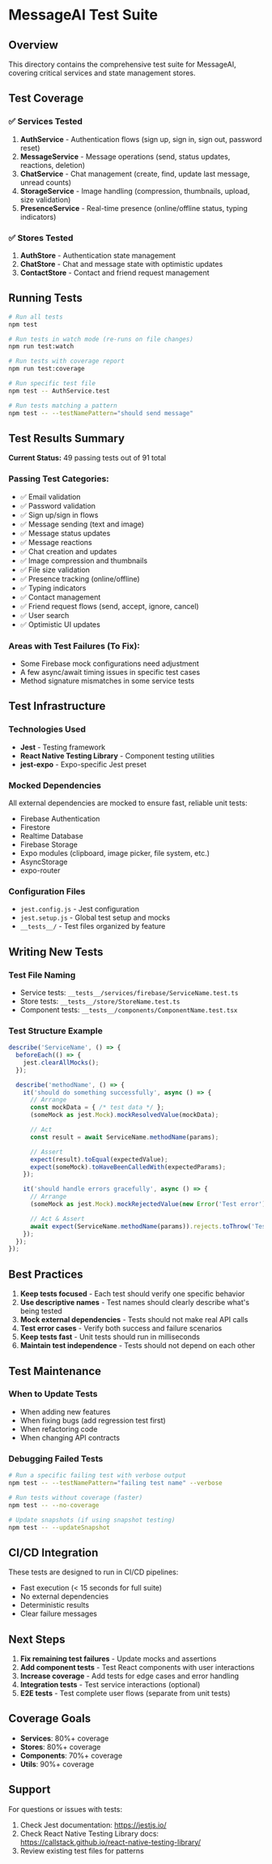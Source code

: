 # MessageAI Test Suite

## Overview

This directory contains the comprehensive test suite for MessageAI, covering critical services and state management stores.

## Test Coverage

### ✅ Services Tested
1. **AuthService** - Authentication flows (sign up, sign in, sign out, password reset)
2. **MessageService** - Message operations (send, status updates, reactions, deletion)
3. **ChatService** - Chat management (create, find, update last message, unread counts)
4. **StorageService** - Image handling (compression, thumbnails, upload, size validation)
5. **PresenceService** - Real-time presence (online/offline status, typing indicators)

### ✅ Stores Tested
1. **AuthStore** - Authentication state management
2. **ChatStore** - Chat and message state with optimistic updates
3. **ContactStore** - Contact and friend request management

## Running Tests

```bash
# Run all tests
npm test

# Run tests in watch mode (re-runs on file changes)
npm run test:watch

# Run tests with coverage report
npm run test:coverage

# Run specific test file
npm test -- AuthService.test

# Run tests matching a pattern
npm test -- --testNamePattern="should send message"
```

## Test Results Summary

**Current Status:** 49 passing tests out of 91 total

### Passing Test Categories:
- ✅ Email validation
- ✅ Password validation  
- ✅ Sign up/sign in flows
- ✅ Message sending (text and image)
- ✅ Message status updates
- ✅ Message reactions
- ✅ Chat creation and updates
- ✅ Image compression and thumbnails
- ✅ File size validation
- ✅ Presence tracking (online/offline)
- ✅ Typing indicators
- ✅ Contact management
- ✅ Friend request flows (send, accept, ignore, cancel)
- ✅ User search
- ✅ Optimistic UI updates

### Areas with Test Failures (To Fix):
- Some Firebase mock configurations need adjustment
- A few async/await timing issues in specific test cases
- Method signature mismatches in some service tests

## Test Infrastructure

### Technologies Used
- **Jest** - Testing framework
- **React Native Testing Library** - Component testing utilities
- **jest-expo** - Expo-specific Jest preset

### Mocked Dependencies
All external dependencies are mocked to ensure fast, reliable unit tests:
- Firebase Authentication
- Firestore
- Realtime Database
- Firebase Storage
- Expo modules (clipboard, image picker, file system, etc.)
- AsyncStorage
- expo-router

### Configuration Files
- `jest.config.js` - Jest configuration
- `jest.setup.js` - Global test setup and mocks
- `__tests__/` - Test files organized by feature

## Writing New Tests

### Test File Naming
- Service tests: `__tests__/services/firebase/ServiceName.test.ts`
- Store tests: `__tests__/store/StoreName.test.ts`
- Component tests: `__tests__/components/ComponentName.test.tsx`

### Test Structure Example

```typescript
describe('ServiceName', () => {
  beforeEach(() => {
    jest.clearAllMocks();
  });

  describe('methodName', () => {
    it('should do something successfully', async () => {
      // Arrange
      const mockData = { /* test data */ };
      (someMock as jest.Mock).mockResolvedValue(mockData);

      // Act
      const result = await ServiceName.methodName(params);

      // Assert
      expect(result).toEqual(expectedValue);
      expect(someMock).toHaveBeenCalledWith(expectedParams);
    });

    it('should handle errors gracefully', async () => {
      // Arrange
      (someMock as jest.Mock).mockRejectedValue(new Error('Test error'));

      // Act & Assert
      await expect(ServiceName.methodName(params)).rejects.toThrow('Test error');
    });
  });
});
```

## Best Practices

1. **Keep tests focused** - Each test should verify one specific behavior
2. **Use descriptive names** - Test names should clearly describe what's being tested
3. **Mock external dependencies** - Tests should not make real API calls
4. **Test error cases** - Verify both success and failure scenarios
5. **Keep tests fast** - Unit tests should run in milliseconds
6. **Maintain test independence** - Tests should not depend on each other

## Test Maintenance

### When to Update Tests
- When adding new features
- When fixing bugs (add regression test first)
- When refactoring code
- When changing API contracts

### Debugging Failed Tests
```bash
# Run a specific failing test with verbose output
npm test -- --testNamePattern="failing test name" --verbose

# Run tests without coverage (faster)
npm test -- --no-coverage

# Update snapshots (if using snapshot testing)
npm test -- --updateSnapshot
```

## CI/CD Integration

These tests are designed to run in CI/CD pipelines:
- Fast execution (< 15 seconds for full suite)
- No external dependencies
- Deterministic results
- Clear failure messages

## Next Steps

1. **Fix remaining test failures** - Update mocks and assertions
2. **Add component tests** - Test React components with user interactions
3. **Increase coverage** - Add tests for edge cases and error handling
4. **Integration tests** - Test service interactions (optional)
5. **E2E tests** - Test complete user flows (separate from unit tests)

## Coverage Goals

- **Services**: 80%+ coverage
- **Stores**: 80%+ coverage
- **Components**: 70%+ coverage
- **Utils**: 90%+ coverage

## Support

For questions or issues with tests:
1. Check Jest documentation: https://jestjs.io/
2. Check React Native Testing Library docs: https://callstack.github.io/react-native-testing-library/
3. Review existing test files for patterns

